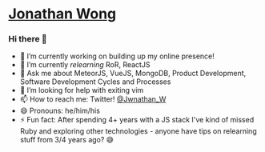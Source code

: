 # [Jonathan Wong](mailto:hello@jonton.dev)

### Hi there 👋

- 🔭 I’m currently working on building up my online presence!
- 🌱 I’m currently _relearning_ RoR, ReactJS
- 💬 Ask me about MeteorJS, VueJS, MongoDB, Product Development, Software Development Cycles and Processes
- 🤔 I’m looking for help with exiting vim
- 📫 How to reach me: Twitter! [@Jwnathan_W](https://twitter.com/Jwnathan_W)
- 😄 Pronouns: he/him/his
- ⚡ Fun fact: After spending 4+ years with a JS stack I've kind of missed Ruby and exploring other technologies - anyone have tips on relearning stuff from 3/4 years ago? 😅 
